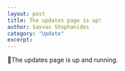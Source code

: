 ```yaml
---
layout: post
title: The updates page is up!
author: Savvas Stephanides
category: "Update"
excerpt: 
---
```


🚀The updates page is up and running.
